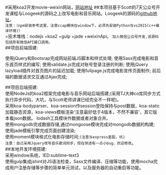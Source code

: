#采用koa2开发movie-weixin网站，[网站地址](http://dahaimovie.tunnel.qydev.com)
##本项目基于Scott的7天公众号开发课程与Loogeek的源码之上改写电影和音乐网站。Loogeek的源码的[github地址](https://github.com/Loogeek/douban_Website)。<br/>
`注意：（npm安装参考这里，注意ccap模块在window下，必须先安装Python与vs2015(c++编译环境)）`
<br/>=技术堆栈：nodejs +koa2 +gulp +jade +weixinApi。
`加入微信公众号开发,该源码包括所有微信API接口调用。`<br/>
##项目前端搭建:<br/>

使用jQuery和Bootsrap完成网站前端JS脚本和样式处理; 使用Sass完成电影和音乐首页样式的编写; 使用validate.js完成对账号登录注册的判断; 使用jQuery lazyload插件对首页图片的延迟加载; 使用fullpage.js完成电影宣传页面制作; 前后端的数据请求交互通过Ajax完成;


##项目后端搭建:<br>
使用NodeJs的koa2框架完成电影与音乐网站后端搭建;(采用TJ大神co库同步方式执行异步代码，大坑，与Scott老师讲课已经完全不一样呢)。<br/>
采用koa-bodyparser、koa-session作session登陆保持与post数据，koa-static加载静态资源，koa-views模板渲染'注意最好低于4版本，不然不兼容'，其它版本看json数据。
lodash工具模块作数据或者对象合并。<br/>
使用mongodb完成数据存储,通过mongoose模块完成对mongodb数据的构建; <br/>
使用jade模板引擎完成页面创建渲染; <br>
使用moment模块格式化电影存储时间;`(注意与express差距，坑)` <br>
`注意：自己采用Jquery改写音乐歌词同步，现在快进有一点小bug，欢迎修改`。 <br>
##本地开发环境搭建:<br/>
采用window系统，IED:sublime-text3<br/>
使用gulp集成jshint对JS语法检查，Sass文件编译、压缩等功能，使用mocha完成用户注册存储等步骤的简单单元测试，以及服务器的自动重启等功能。<br>

